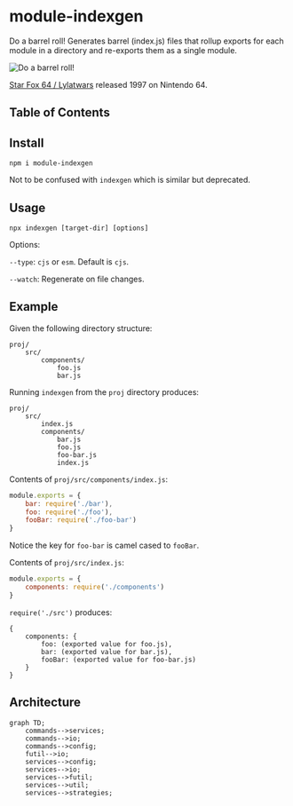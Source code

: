 # module-indexgen

Do a barrel roll! Generates barrel (index.js) files that rollup exports for each module in a directory and re-exports them as a single module.

![Do a barrel roll!](https://media.giphy.com/media/ZQMVKzoTLdNBu/giphy.gif)

[Star Fox 64 / Lylatwars](https://en.wikipedia.org/wiki/Star_Fox_64) released 1997 on Nintendo 64.

## Table of Contents

<!-- START doctoc generated TOC please keep comment here to allow auto update -->
<!-- DON'T EDIT THIS SECTION, INSTEAD RE-RUN doctoc TO UPDATE -->

## Install

```
npm i module-indexgen
```

Not to be confused with `indexgen` which is similar but deprecated.

## Usage

```
npx indexgen [target-dir] [options]
```

Options:

`--type`: `cjs` or `esm`. Default is `cjs`.

`--watch`: Regenerate on file changes.

## Example

Given the following directory structure:

```
proj/
    src/
        components/
            foo.js
            bar.js
```

Running `indexgen` from the `proj` directory produces:

```
proj/
    src/
        index.js
        components/
            bar.js
            foo.js
            foo-bar.js
            index.js
```

Contents of `proj/src/components/index.js`:

```js
module.exports = {
    bar: require('./bar'),
    foo: require('./foo'),    
    fooBar: require('./foo-bar')
}
```

Notice the key for `foo-bar` is camel cased to `fooBar`.

Contents of `proj/src/index.js`:

```js
module.exports = {
    components: require('./components')
}
```

`require('./src')` produces:

```
{
    components: {
        foo: (exported value for foo.js),
        bar: (exported value for bar.js),
        fooBar: (exported value for foo-bar.js)
    }
}
```

## Architecture

```mermaid
graph TD;
    commands-->services;
    commands-->io;
    commands-->config;
    futil-->io;
    services-->config;
    services-->io;
    services-->futil;
    services-->util;
    services-->strategies;
```
